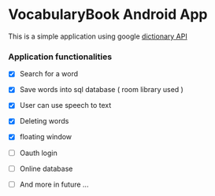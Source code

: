 # VocabularyBook Android App
This is a simple application using google [dictionary API](https://api.dictionaryapi.dev) <br>

### Application functionalities
- [x] Search for a word
- [x] Save words into sql database ( room library used )
- [x] User can use speech to text
- [x] Deleting words
- [x] floating window 
- [ ] Oauth login
- [ ] Online database
- [ ] And more in future ...


